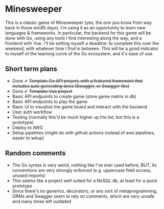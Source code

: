 # Minesweeper

This is a classic game of Minesweeper (yes, the one you know from way back in those win95 days). I'm using it as an opportunity to learn new languages & frameworks. In particular, the backend for this game will be done with Go, using any tools I find interesting along the way, and a frontend with Vue.
I'll be setting myself a deadline: to complete this over the weekend, with whatever time I find in between. This will be a good indicator to myself of the learning curve of the Go ecosystem, and it's ease of use.

## Short term plans

- Done ✔ ~~Template Go API project, with a featured framework that includes auto generating docs (Swagger, or Swagger like)~~
- Done ✔ ~~Template Vue project~~
- Basic API endpoints to create game (store game matrix in db)
- Basic API endpoints to play the game
- Basic UI to visualize the game board and interact with the backend
- User auth workflow
- Testing (normally this'd be much higher up the list, but this is a prototype)
- Deploy to AWS
- Setup pipelines (might do with github actions instead of aws pipelines, easier to setup)

## Random comments

- The Go syntax is very weird, nothing like I've ever used before, BUT, its conventions are very strongly enforced (e.g. uppercase field access, unused imports)
- This seems like a project well suited for a NoSQL db, at least for a quick prototype
- Since there's no generics, decorators, or any sort of metaprogramming, ORMs and Swagger seem to rely on comments, which are very unsafe and many times left outdated